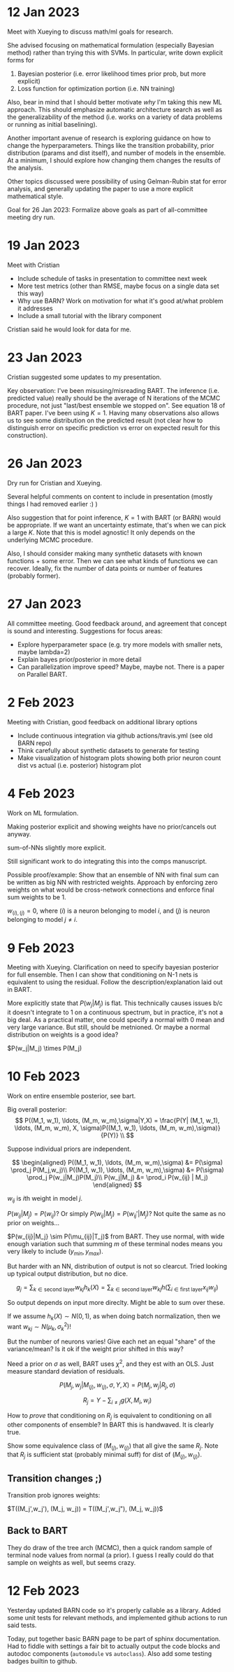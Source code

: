 # 12 Jan 2023

Meet with Xueying to discuss math/ml goals for research.

She advised focusing on mathematical formulation (especially Bayesian method) rather than trying this with SVMs.  In particular, write down explicit forms for 

1. Bayesian posterior (i.e. error likelihood times prior prob, but more explicit)
2. Loss function for optimization portion (i.e. NN training)

Also, bear in mind that I should better motivate *why* I'm taking this new ML approach.  This should emphasize automatic architecture search as well as the generalizability of the method (i.e. works on a variety of data problems or running as initial baselining).

Another important avenue of research is exploring guidance on how to change the hyperparameters.  Things like the transition probability, prior distribution (params and dist itself), and number of models in the ensemble.  At a minimum, I should explore how changing them changes the results of the analysis.

Other topics discussed were possibility of using Gelman-Rubin stat for error analysis, and generally updating the paper to use a more explicit mathematical style.

Goal for 26 Jan 2023: Formalize above goals as part of all-committee meeting dry run.

# 19 Jan 2023

Meet with Cristian

* Include schedule of tasks in presentation to committee next week
* More test metrics (other than RMSE, maybe focus on a single data set this way)
* Why use BARN?  Work on motivation for what it's good at/what problem it addresses
* Include a small tutorial with the library component

Cristian said he would look for data for me.

# 23 Jan 2023

Cristian suggested some updates to my presentation.

Key observation: I've been misusing/misreading BART.  The inference (i.e. predicted value) really should be the average of N iterations of the MCMC procedure, not just "last/best ensemble we stopped on".  See equation 18 of BART paper.  I've been using $K = 1$.  Having many observations also allows us to see some distribution on the predicted result (not clear how to distinguish error on specific prediction vs error on expected result for this construction).

# 26 Jan 2023

Dry run for Cristian and Xueying.

Several helpful comments on content to include in presentation (mostly things I had removed earlier :) )

Also suggestion that for point inference, $K=1$ with BART (or BARN) would be appropriate.  If we want an uncertainty estimate, that's when we can pick a large $K$.  Note that this is model agnostic!  It only depends on the underlying MCMC procedure.

Also, I should consider making many synthetic datasets with known functions + some error.  Then we can see what kinds of functions we can recover.  Ideally, fix the number of data points or number of features (probably former).

# 27 Jan 2023

All committee meeting.  Good feedback around, and agreement that concept is sound and interesting.  Suggestions for focus areas:

* Explore hyperparameter space (e.g. try more models with smaller nets, maybe lambda=2)
* Explain bayes prior/posterior in more detail
* Can parallelization improve speed?  Maybe, maybe not.  There is a paper on Parallel BART.

# 2 Feb 2023

Meeting with Cristian, good feedback on additional library options

* Include continuous integration via github actions/travis.yml (see old BARN repo)
* Think carefully about synthetic datasets to generate for testing
* Make visualization of histogram plots showing both prior neuron count dist vs actual (i.e. posterior) histogram plot

# 4 Feb 2023

Work on ML formulation.

Making posterior explicit and showing weights have no prior/cancels out anyway.

sum-of-NNs slightly more explicit.

Still significant work to do integrating this into the comps manuscript.

Possible proof/example: Show that an ensemble of NN with final sum can be written as big NN with restricted weights.  Approach by enforcing zero weights on what would be cross-network connections and enforce final sum weights to be 1.  

$w_{(i),(j)} = 0$, where $(i)$ is a neuron belonging to model $i$, and $(j)$ is neuron belonging to model $j \neq i$.

# 9 Feb 2023

Meeting with Xueying.  Clarification on need to specify bayesian posterior for full ensemble.  Then I can show that conditioning on N-1 nets is equivalent to using the residual.  Follow the description/explanation laid out in BART.

More explicitly state that $P(w_j|M_j)$ is flat.  This technically causes issues b/c it doesn't integrate to 1 on a continuous spectrum, but in practice, it's not a big deal.  As a practical matter, one could specify a normal with 0 mean and very large variance.  But still, should be metnioned.  Or maybe a normal distribution on weights is a good idea?

$P(w_j|M_j) \times P(M_j)

# 10 Feb 2023

Work on entire ensemble posterior, see bart.

Big overall posterior:
$$
P((M_1, w_1), \ldots, (M_m, w_m),\sigma|Y,X) = \frac{P(Y| (M_1, w_1), \ldots, (M_m, w_m), X, \sigma)P((M_1, w_1), \ldots, (M_m, w_m),\sigma)}{P(Y)} \\
$$

Suppose individual priors are independent.

$$
\begin{aligned}
P((M_1, w_1), \ldots, (M_m, w_m),\sigma) &= P(\sigma) \prod_j P(M_j,w_j)\\
P((M_1, w_1), \ldots, (M_m, w_m),\sigma) &= P(\sigma) \prod_j P(w_j|M_j)P(M_j)\\
P(w_j|M_j) &= \prod_i P(w_{ij} | M_j)
\end{aligned}
$$

$w_{ij}$ is $i$th weight in model $j$.  

$P(w_{ij}|M_j) = P(w_{ij})$?  Or simply $P(w_{ij}|M_j) = P(w_{ij}'|M_j)$?  Not quite the same as no prior on weights...

$P(w_{ij}|M_j} \sim P(\mu_{ij}|T_j)$ from BART.  They use normal, with wide enough variation such that summing $m$ of these terminal nodes means you very likely to include $(y_{min},y_{max})$.

But harder with an NN, distribution of output is not so clearcut.  Tried looking up typical output distribution, but no dice.

$$
g_j = \sum_{k \in \text{second layer}} w_{kj} h_k(X) = \sum_{k \in \text{second layer}} w_{kj} h(\sum_{i \in \text{first layer}} x_{ij} w_{ij})
$$

So output depends on input more direclty.  Might be able to sum over these.

If we assume $h_k(X) \sim N(0,1)$, as when doing batch normalization, then we want $w_{kj} \sim N(\mu_k, \sigma^2_k)$!

But the number of neurons varies!  Give each net an equal "share" of the variance/mean?  Is it ok if the weight prior shifted in this way?

Need a prior on $\sigma$ as well, BART uses $\chi^2$, and they est with an OLS.  Just measure standard deviation of residuals.

$$
P(M_j, w_j | M_{(j)},w_{(j)}, \sigma, Y,X) = P(M_j, w_j| R_j, \sigma)
$$

$$
R_j = Y - \sum_{i\ne j} g(X, M_i, w_i)
$$

How to *prove* that conditioning on $R_j$ is equivalent to conditioning on all other components of ensemble?  In BART this is handwaved.  It is clearly true.

Show some equivalence class of $(M_{(j)}, w_{(j)})$ that all give the same $R_j$.  Note that $R_j$ is sufficient stat (probably minimal suff) for dist of  $(M_{(j)}, w_{(j)})$.

## Transition changes ;)

Transition prob ignores weights:

$T((M_j',w_j'), (M_j, w_j)) = T((M_j',w_j"), (M_j, w_j))$

## Back to BART

They do draw of the tree arch (MCMC), then a quick random sample of terminal node values from normal (a prior).  I guess I really could do that sample on weights as well, but seems crazy.

# 12 Feb 2023

Yesterday updated BARN code so it's properly callable as a library.  Added some unit tests for relevant methods, and implemented github actions to run said tests.

Today, put together basic BARN page to be part of sphinx documentation.  Had to fiddle with settings a fair bit to actually output the code blocks and autodoc components (`automodule` vs `autoclass`).  Also add some testing badges builtin to github.

